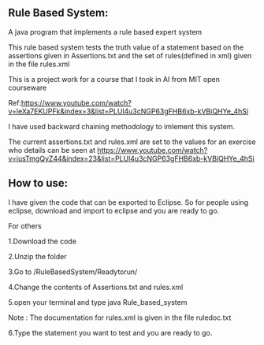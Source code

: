 
Rule Based System:
---------------------
A java program that implements a rule based expert system

This rule based system tests the truth value of a statement based on the assertions given in Assertions.txt and the set of rules(defined in xml) given in the file rules.xml

This is a project work for a course that I took in AI from MIT open courseware

Ref:https://www.youtube.com/watch?v=leXa7EKUPFk&index=3&list=PLUl4u3cNGP63gFHB6xb-kVBiQHYe_4hSi

I have used backward chaining methodology to imlement this system.

The current assertions.txt and rules.xml are set to the values for an exercise who details can be seen at https://www.youtube.com/watch?v=iusTmgQyZ44&index=23&list=PLUl4u3cNGP63gFHB6xb-kVBiQHYe_4hSi


How to use:
-------------------------

I have given the code that can be exported to Eclipse. So for people using eclipse, download and import to eclipse and you are ready to go.

For others

1.Download the code 

2.Unzip the folder 

3.Go to /RuleBasedSystem/Readytorun/

4.Change the contents of Assertions.txt and rules.xml

5.open your terminal and type java Rule_based_system


Note : The documentation for rules.xml is given in the file ruledoc.txt

6.Type the statement you want to test and you are ready to go.

